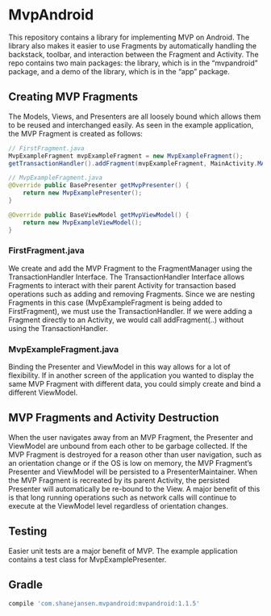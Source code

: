 # MvpAndroid
This repository contains a library for implementing MVP on Android.
The library also makes it easier to use Fragments by automatically
handling the backstack, toolbar, and interaction between the Fragment
and Activity.  The repo contains two main packages: the library,
which is in the “mvpandroid” package, and a demo of the library,
which is in the “app” package.

## Creating MVP Fragments
The Models, Views, and Presenters are all loosely bound which allows
them to be reused and interchanged easily.  As seen in the example
application, the MVP Fragment is created as follows:

```java
// FirstFragment.java
MvpExampleFragment mvpExampleFragment = new MvpExampleFragment();
getTransactionHandler().addFragment(mvpExampleFragment, MainActivity.MAIN_CONTAINER, true);

// MvpExampleFragment.java
@Override public BasePresenter getMvpPresenter() {
    return new MvpExamplePresenter();
}

@Override public BaseViewModel getMvpViewModel() {
    return new MvpExampleViewModel();
}
```

### FirstFragment.java
We create and add the MVP Fragment to the FragmentManager using the
TransactionHandler Interface.  The TransactionHandler Interface allows
Fragments to interact with their parent Activity for transaction based
operations such as adding and removing Fragments.  Since we are nesting
Fragments in this case (MvpExampleFragment is being added to
FirstFragment), we must use the TransactionHandler.  If we were adding a
Fragment directly to an Activity, we would call addFragment(..) without
using the TransactionHandler.

### MvpExampleFragment.java
Binding the Presenter and ViewModel in this way allows for a lot of
flexibility.  If in another screen of the application you wanted to
display the same MVP Fragment with different data, you could simply
create and bind a different ViewModel.

## MVP Fragments and Activity Destruction
When the user navigates away from an MVP Fragment, the Presenter and
ViewModel are unbound from each other to be garbage collected.  If
the MVP Fragment is destroyed for a reason other than user
navigation, such as an orientation change or if the OS is low on
memory, the MVP Fragment’s Presenter and ViewModel will be persisted
to a PresenterMaintainer.  When the MVP Fragment is recreated by its
parent Activity, the persisted Presenter will automatically be re-bound
to the View.  A major benefit of this is that long running operations
such as network calls will continue to execute at the ViewModel level
regardless of orientation changes.

## Testing
Easier unit tests are a major benefit of MVP.  The example application
contains a test class for MvpExamplePresenter.

## Gradle
```groovy
compile 'com.shanejansen.mvpandroid:mvpandroid:1.1.5'
```
